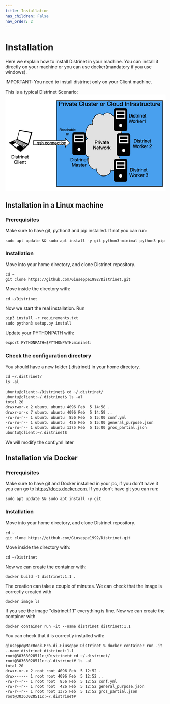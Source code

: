 ```yaml
---
title: Installation
has_children: False
nav_order: 2
---
```


# Installation

Here we explain how to install Distrinet in your machine.
You can install it directly on your machine or you can use docker(mandatory if you use windows).

IMPORTANT: You need to install distrinet only on your Client machine.

This is a typical Distrinet Scenario:
 ![alt text](images/Distrinet_scenario.png)


## Installation in a Linux machine
### Prerequisites
Make sure to have git, python3 and pip installed.
If not you can run:
```
sudo apt update && sudo apt install -y git python3-minimal python3-pip
```
### Installation
Move into your home directory, and clone Distrinet repository.
```
cd ~
git clone https://github.com/Giuseppe1992/Distrinet.git
```
Move inside the directory with:
```
cd ~/Distrinet
```
Now we start the real installation.
Run 
```
pip3 install -r requirements.txt
sudo python3 setup.py install
```

Update your PYTHONPATH with:
```
export PYTHONPATH=$PYTHONPATH:mininet:
```

### Check the configuration directory
You should have a new folder (.distrinet) in your home directory.

```
cd ~/.distrinet/
ls -al

ubuntu@client:~/Distrinet$ cd ~/.distrinet/
ubuntu@client:~/.distrinet$ ls -al
total 20
drwxrwxr-x 2 ubuntu ubuntu 4096 Feb  5 14:58 .
drwxr-xr-x 7 ubuntu ubuntu 4096 Feb  5 14:59 ..
-rw-rw-r-- 1 ubuntu ubuntu  856 Feb  5 15:00 conf.yml
-rw-rw-r-- 1 ubuntu ubuntu  426 Feb  5 15:00 general_purpose.json
-rw-rw-r-- 1 ubuntu ubuntu 1375 Feb  5 15:00 gros_partial.json
ubuntu@client:~/.distrinet$
```

We will modify the conf.yml later

## Installation via Docker
### Prerequisites
Make sure to have git and Docker installed in your pc, if you don't have it you can go to https://docs.docker.com.
If you don't have git you can run:
```
sudo apt update && sudo apt install -y git
```
### Installation
Move into your home directory, and clone Distrinet repository.
```
cd ~
git clone https://github.com/Giuseppe1992/Distrinet.git
```
Move inside the directory with:
```
cd ~/Distrinet
```
Now we can create the container with:
```
docker build -t distrinet:1.1 .
```
The creation can take a couple of minutes.
We can check that the image is correctly created with
```
docker image ls
```
If you see the image "distrinet:1.1" everything is fine. Now we can create the container with
```
docker container run -it --name distrinet distrinet:1.1
```
You can check that it is correctly installed with:
```
giuseppe@MacBook-Pro-di-Giuseppe Distrinet % docker container run -it --name distrinet distrinet:1.1
root@30363028511c:/Distrinet# cd ~/.distrinet/
root@30363028511c:~/.distrinet# ls -al
total 20
drwxr-xr-x 2 root root 4096 Feb  5 12:52 .
drwx------ 1 root root 4096 Feb  5 12:52 ..
-rw-r--r-- 1 root root  856 Feb  5 12:52 conf.yml
-rw-r--r-- 1 root root  426 Feb  5 12:52 general_purpose.json
-rw-r--r-- 1 root root 1375 Feb  5 12:52 gros_partial.json
root@30363028511c:~/.distrinet# 

```


